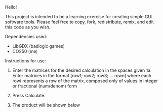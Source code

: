 Hello!

This project is intended to be a learning exercise for creating simple GUI 
software tools. Please feel free to copy, fork, redistribute, remix, and edit
this code as you wish.

Dependencies used:
 - LibGDX (badlogic games)
 - CO250 (me)

Instructions for use:

1. Enter the matrices for the desired calculation in the spaces given
1a.   Enter matrices in the format [row1; row2; row3; ... rown] where each
      rowi represents a row of the matrix, composed only of values in 
      integer or fractional (num/denom) form

2. Press Calculate.

3. The product will be shown below